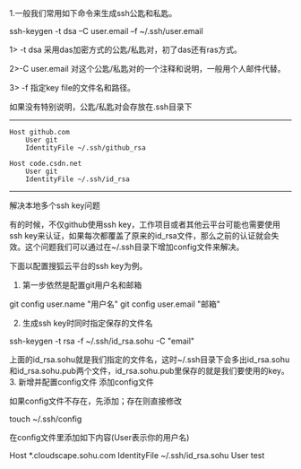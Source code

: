 1.一般我们常用如下命令来生成ssh公匙和私匙。

ssh-keygen  -t dsa –C user.email –f  ~/.ssh/user.email

1> -t dsa 采用das加密方式的公匙/私匙对，初了das还有ras方式。

2>-C user.email 对这个公匙/私匙对的一个注释和说明，一般用个人邮件代替。

3> -f 指定key file的文件名和路径。

如果没有特别说明，公匙/私匙对会存放在.ssh目录下

---

```
Host github.com
    User git
    IdentityFile ~/.ssh/github_rsa

Host code.csdn.net
    User git
    IdentityFile ~/.ssh/id_rsa
```
    

---

解决本地多个ssh key问题

有的时候，不仅github使用ssh key，工作项目或者其他云平台可能也需要使用ssh key来认证，如果每次都覆盖了原来的id_rsa文件，那么之前的认证就会失效。这个问题我们可以通过在~/.ssh目录下增加config文件来解决。

下面以配置搜狐云平台的ssh key为例。
1. 第一步依然是配置git用户名和邮箱

git config user.name "用户名"
git config user.email "邮箱"

2. 生成ssh key时同时指定保存的文件名

ssh-keygen -t rsa -f ~/.ssh/id_rsa.sohu -C "email"

上面的id_rsa.sohu就是我们指定的文件名，这时~/.ssh目录下会多出id_rsa.sohu和id_rsa.sohu.pub两个文件，id_rsa.sohu.pub里保存的就是我们要使用的key。
3. 新增并配置config文件
添加config文件

如果config文件不存在，先添加；存在则直接修改

touch ~/.ssh/config

在config文件里添加如下内容(User表示你的用户名)

Host *.cloudscape.sohu.com
    IdentityFile ~/.ssh/id_rsa.sohu
    User test
